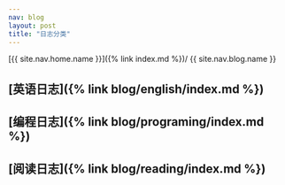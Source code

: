 ```yaml
---
nav: blog
layout: post
title: "日志分类"
---
```

[{{ site.nav.home.name }}]({% link index.md %})/
{{ site.nav.blog.name }}

## [英语日志]({% link blog/english/index.md %})
## [编程日志]({% link blog/programing/index.md %})
## [阅读日志]({% link blog/reading/index.md %})